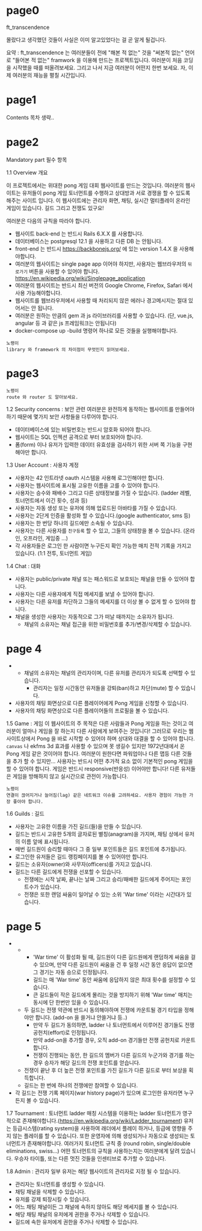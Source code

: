 # page0

ft_transcendence

몰랐다고 생각했던 것들이 사실은 이미 알고있었다는 걸 곧 알게 될겁니다.

요약 : ft_transcendence 는 여러분들이 전에 "해본 적 없는" 것을 "써본적 없는" 언어로 "들어본 적 없는" framwork 을 이용해 만드는 프로젝트입니다. 여러분이 처음 코딩을 시작했을 때를 떠올려보세요. 그리고 나서 지금 여러분이 어떤지 한번 보세요. 자, 이제 여러분의 재능을 펼칠 시간입니다.

# page1
Contents 목차
생략..

# page2
Mandatory part 필수 항목

1.1 Overview 개요

이 프로젝트에서는 위대한 pong 게임 대회 웹사이트를 만드는 것입니다. 여러분의 웹사이트는 유저들이 pong 게임 토너먼트를 수행하고 상대방과 서로 경쟁을 할 수 있도록 해주는 사이트 입니다. 이 웹사이트에는 관리자 화면, 채팅, 실시간 멀티플레이 온라인 게임이 있습니다. 길드 그리고 전쟁도 있구요!

여러분은 다음의 규칙을 따라야 합니다. 
* 웹사이트 back-end 는 반드시 Rails 6.X.X 를 사용합니다.
* 데이터베이스는 postgresql 12.1 을 사용하고 다른 DB 는 안됩니다.
* front-end 는 반드시 https://backbonejs.org/ 에 있는 version 1.4.X 을 사용해야합니다. 
* 여러분의 웹사이트는 single page app 이어야 하지만, 사용자는 웹브라우저의 `뒤로가기` 버튼을 사용할 수 있어야 합니다. https://en.wikipedia.org/wiki/Singlepage_application
* 여러분의 웹사이트는 반드시 최신 버전의 Google Chrome, Firefox, Safari 에서 사용 가능해야합니다.
* 웹사이트를 웹브라우저에서 사용할 때 처리되지 않은 에러나 경고메시지는 절대 있어서는 안 됩니다. 
* 여러분은 원하는 만큼의 gem 과 js 라이브러리를 사용할 수 있습니다. (단, vue.js, angular 등 과 같은 js 프레임워크는 안됩니다)
* docker-compose up -build 명령어 하나로 모든 것들을 실행해야합니다.

```
노랭이
library 와 framework 의 차이점이 무엇인지 읽어보세요.
```

# page3

```
노랭이
route 와 router 도 알아보세요.
```

1.2 Security concerns : 보안 관련
여러분은 완전하게 동작하는 웹사이트를 만들어야 하기 때문에 몇가지 보안 사항들을 다루어야 합니다. 
* 데이터베이스에 있는 비밀번호는 반드시 암호화 되어야 합니다. 
* 웹사이트는 SQL 인젝션 공격으로 부터 보호되어야 합니다. 
* 폼(form) 이나 유저가 입력한 데이터 유효성을 검사하기 위한 서버 쪽 기능을 구현해야만 합니다. 


1.3 User Account : 사용자 계정
* 사용자는 42 인트라넷 oauth 시스템을 사용해 로그인해야만 합니다. 
* 사용자는 웹사이트에 표시될 고유한 이름을 고를 수 있어야 합니다. 
* 사용자는 승수와 패배수 그리고 다른 상태정보를 가질 수 있습니다. (ladder 레벨, 토너먼트에서 이긴 횟수, 성과 등)
* 사용자는 자동 생성 또는 유저에 의해 업로드된 아바타를 가질 수 있습니다. 
* 사용자는 2단게 인증을 활성화 할 수 있습니다.(google authenticator, sms 등)
* 사용자는 한 번당 하나의 길드에만 소속될 수 있습니다.  
* 사용자는 다른 사용자를 `친구등록` 할 수 있고, 그들의 상태창을 볼 수 있습니다. (온라인, 오프라인, 게임중 ...)
* 각 사용자들은 로그인 한 사람이면 누구든지 확인 가능한 매치 전적 기록을 가지고 있습니다. (1:1 전투, 토너먼트 게임)

1.4 Chat : 대화
* 사용자는 public/private 채널 또는 패스워드로 보호되는 채널을 만들 수 있어야 합니다.  
* 사용자는 다른 사용자에게 직접 메세지를 보낼 수 있어야 합니다. 
* 사용자는 다른 유저를 차단하고 그들의 메세지를 더 이상 볼 수 없게 할 수 있어야 합니다. 
* 채널을 생성한 사용자는 자동적으로 그가 떠날 때까지는 소유자가 됩니다. 
	* 채널의 소유자는 채널 접근을 위한 비밀번호를 추가/변경/삭제할 수 있습니다. 

# page 4

* 
	* 채널의 소유자는 채널의 관리자이며, 다른 유저를 관리자가 되도록 선택할 수 있습니다.
		* 관리자는 일정 시간동안 유저들을 강퇴(ban)하고 차단(mute) 할 수 있습니다.
* 사용자의 채팅 화면상으로 다른 플레이어에게 Pong 게임을 신청할 수 있습니다. 
* 사용자의 채팅 화면상으로 다른 플레이어들의 프로필을 볼 수 있습니다. 


1.5 Game : 게임
이 웹사이트의 주 목적은 다른 사람들과 Pong 게임을 하는 것이고 여러분이 얼마나 게임을 잘 하는지 다른 사람에게 보여주는 것입니다!
그러므로 우리는 웹사이트상에서 Pong 을 바로 시작할 수 있어야 하며 상대와 대결을 할 수 있어야 합니다.
`canvas` 나 ekfms 3d 효과를 사용할 수 있으며 못 생길수 있지만 1972년대에서 온 Pong 게임 같은 것이어야 합니다. 
여러분이 원한다면 파워업이나 다른 맵등 다른 것들을 추가 할 수 있지만... 사용자는 반드시 어떤 추가적 요소 없이 기본적인 pong 게임을 할 수 있어야 합니다. 
게임은 반드시 responsive(반응성) 이어야만 합니다!
다른 유저들은 게임을 방해하지 않고 실시간으로 관전이 가능합니다. 

```
노랭이
연결이 끊어지거나 늘어짐(lag) 같은 네트워크 이슈를 고려하세요. 사용자 경험이 가능한 가장 좋아야 합니다. 
```

1.6 Guilds : 길드
* 사용자는 고유한 이름을 가진 길드(들)을 만들 수 있습니다.
* 길드는 반드시 고유한 5개의 글자로된 별칭(anagram)을 가지며, 채팅 상에서 유저의 이름 앞에 표시됩니다.
* 매번 길드원이 승리할 때마다 그 중 일부 포인트들은 길드 포인트에 추가됩니다. 
* 로그인한 유저들은 길드 랭킹페이지를 볼 수 있어야만 합니다.
* 길드는 소유자(owner)와 사무자(officers)를 가지고 있습니다.
* 길드는 다른 길드에게 전쟁을 선포할 수 있습니다.
	* 전쟁에는 시작 날짜, 끝나는 날짜 그리고 승리/패배한 길드에게 주어지는 포인트수가 있습니다.
	* 전쟁은 또한 랜덤 싸움이 일어날 수 있는 소위 'War time' 이라는 시간대가 있습니다.

# page 5
* 
	* 
		* 'War time' 이 활성화 될 때, 길드원이 다른 길드원에게 랜덤하게 싸움을 걸 수 있으며, 만약 다른 길드원이 싸움을 건 후 일정 시간 동안 응답이 없으면 그 경기는 자동 승으로 인정됩니다.
		* 길드는 매 'War time' 동안 싸움에 응답하지 않은 최대 횟수를 설정할 수 있습니다.
		* 큰 길드들이 작은 길드에게 몰리는 것을 방지하기 위해 'War time' 매치는 동시에 단 한번만 있을 수 있습니다.
	* 두 길드는 전쟁 약관에 반드시 동의해야하며 전쟁에 카운트될 경기 타입을 정해야만 합니다. (add-on 을 쓸거냐 안쓸거냐 등..)
		* 만약 두 길드가 동의하면, ladder 나 토너먼트에서 이루어진 경기들도 전쟁 공헌치(effort)로 인정됩니다.
		* 만약 add-on을 추가할 경우, 오직 add-on 경기들만 전쟁 공헌치로 카운트합니다.
		* 전쟁이 진행되는 동안, 한 길드의 멤버가 다른 길드의 누군가와 경기를 하는 경우 승자가 해당 길드의 전쟁 포인트를 얻습니다.
	* 전쟁이 끝난 후 더 높은 전쟁 포인트를 가진 길드가 다른 길드로 부터 보상을 획득합니다.
	* 길드는 한 번에 하나의 전쟁에만 참여할 수 있습니다.
* 각 길드는 전쟁 기록 페이지(war history page)가 있으며 로그인한 유저라면 누구든지 볼 수 있습니다.

1.7 Tournament : 토너먼트
ladder 매칭 시스템을 이용하는 ladder 토너먼트가 영구적으로 존재해야합니다.(https://en.wikipedia.org/wiki/Ladder_tournament)
유저는 등급시스템(rating system)을 사용하여 래더에서 플레이 하거나, 등급에 영향을 주지 않는 플레이를 할 수 있습니다. 또한 운영자에 의해 생성되거나 자동으로 생성되는 토너먼트가 존재해야합니다. 여러가지 토너먼트 규칙 중 (round robin, single/double eliminations, swiss...) 어떤 토너먼트의 규칙을 사용하는지는 여러분에게 달려 있습니다. 우승자 타이틀, 또는 다른 멋진 것들을 인센티브로 추가할 수 있습니다.

1.8 Admin : 관리자
일부 유저는 해당 웹사이트의 관리자로 지정 될 수 있습니다.
* 관리자는 토너먼트를 생성할 수 있습니다.
* 채팅 채널을 삭제할 수 있습니다.
* 유저를 강제 퇴장시킬 수 있습니다.
* 어느 채팅 채널이든 그 채널에 속하지 않아도 해당 메세지를 볼 수 있습니다.
* 해당 채팅 채널의 유저에게 권한을 주거나 삭제할 수 있습니다.
* 길드에 속한 유저에게 권한을 주거나 삭제할 수 있습니다.